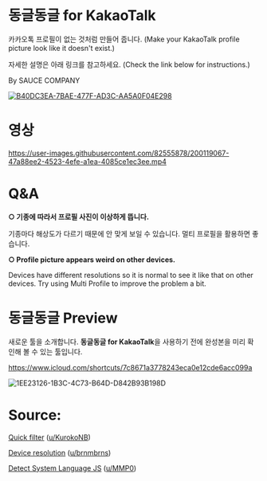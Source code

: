 # 동글동글 for KakaoTalk

카카오톡 프로필이 없는 것처럼 만들어 줍니다. (Make your KakaoTalk profile picture look like it doesn't exist.)

자세한 설명은 아래 링크를 참고하세요. (Check the link below for instructions.)

By SAUCE COMPANY

[![B40DC3EA-7BAE-477F-AD3C-AA5A0F04E298](https://user-images.githubusercontent.com/82555878/200120083-da7c199e-eb5e-4a59-ba25-2381ae84e035.png)](https://m.blog.naver.com/saucecompany_/222913432446)

# 영상

https://user-images.githubusercontent.com/82555878/200119067-47a88ee2-4523-4efe-a1ea-4085ce1ec3ee.mp4

# Q&A

**○ 기종에 따라서 프로필 사진이 이상하게 뜹니다.**

기종마다 해상도가 다르기 때문에 안 맞게 보일 수 있습니다. 멀티 프로필을 활용하면 좋습니다.

**○ Profile picture appears weird on other devices.**

Devices have different resolutions so it is normal to see it like that on other devices. Try using Multi Profile to improve the problem a bit.

# 동글동글 Preview

새로운 툴을 소개합니다. **동글동글 for KakaoTalk**을 사용하기 전에 완성본을 미리 확인해 볼 수 있는 툴입니다.

https://www.icloud.com/shortcuts/7c8671a3778243eca0e12cde6acc099a

![1EE23126-1B3C-4C73-B64D-D842B93B198D](https://user-images.githubusercontent.com/82555878/222329799-beb8e4e7-51fc-43ef-b1bc-faacaf9715d3.png)

# Source:

[Quick filter](https://www.reddit.com/r/shortcuts/comments/9q3vvc/apply_a_filter_to_an_image/e86e4iv/) ([u/KurokoNB](https://www.reddit.com/user/KurokoNB))

[Device resolution](https://www.reddit.com/r/shortcuts/comments/si3cso/comment/hv6k28p/) ([u/brnmbrns](https://www.reddit.com/user/brnmbrns))

[Detect System Language JS](https://www.reddit.com/r/shortcuts/comments/c0bkad/comment/er4zrxb/) ([u/MMP0](https://www.reddit.com/user/))
